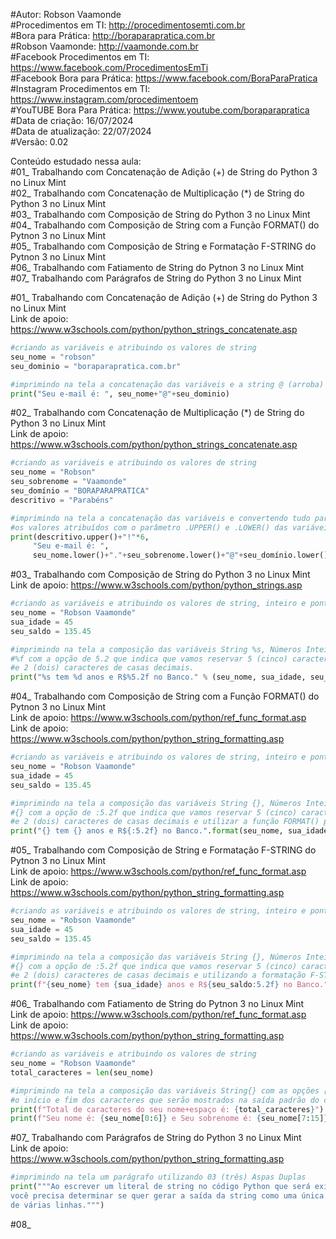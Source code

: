 #Autor: Robson Vaamonde<br>
#Procedimentos em TI: http://procedimentosemti.com.br<br>
#Bora para Prática: http://boraparapratica.com.br<br>
#Robson Vaamonde: http://vaamonde.com.br<br>
#Facebook Procedimentos em TI: https://www.facebook.com/ProcedimentosEmTi<br>
#Facebook Bora para Prática: https://www.facebook.com/BoraParaPratica<br>
#Instagram Procedimentos em TI: https://www.instagram.com/procedimentoem<br>
#YouTUBE Bora Para Prática: https://www.youtube.com/boraparapratica<br>
#Data de criação: 16/07/2024<br>
#Data de atualização: 22/07/2024<br>
#Versão: 0.02<br>

Conteúdo estudado nessa aula:<br>
#01_ Trabalhando com Concatenação de Adição (+) de String do Python 3 no Linux Mint<br>
#02_ Trabalhando com Concatenação de Multiplicação (*) de String do Python 3 no Linux Mint<br>
#03_ Trabalhando com Composição de String do Python 3 no Linux Mint<br>
#04_ Trabalhando com Composição de String com a Função FORMAT() do Pytnon 3 no Linux Mint<br>
#05_ Trabalhando com Composição de String e Formatação F-STRING do Pytnon 3 no Linux Mint<br>
#06_ Trabalhando com Fatiamento de String do Pytnon 3 no Linux Mint<br>
#07_ Trabalhando com Parágrafos de String do Python 3 no Linux Mint<br>

#01_ Trabalhando com Concatenação de Adição (+) de String do Python 3 no Linux Mint<br>
Link de apoio: https://www.w3schools.com/python/python_strings_concatenate.asp
```python
#criando as variáveis e atribuindo os valores de string
seu_nome = "robson"
seu_dominio = "boraparapratica.com.br"

#imprimindo na tela a concatenação das variáveis e a string @ (arroba)
print("Seu e-mail é: ", seu_nome+"@"+seu_dominio)
```

#02_ Trabalhando com Concatenação de Multiplicação (*) de String do Python 3 no Linux Mint<br>
Link de apoio: https://www.w3schools.com/python/python_strings_concatenate.asp
```python
#criando as variáveis e atribuindo os valores de string
seu_nome = "Robson"
seu_sobrenome = "Vaamonde"
seu_domínio = "BORAPARAPRATICA"
descritivo = "Parabéns"

#imprimindo na tela a concatenação das variáveis e convertendo tudo para maiúscula e minúscula
#os valores atribuídos com o parâmetro .UPPER() e .LOWER() das variáveis
print(descritivo.upper()+"!"*6,
     "Seu e-mail é: ", 
     seu_nome.lower()+"."+seu_sobrenome.lower()+"@"+seu_domínio.lower()+".com.br")
```

#03_ Trabalhando com Composição de String do Python 3 no Linux Mint<br>
Link de apoio: https://www.w3schools.com/python/python_strings.asp
```python
#criando as variáveis e atribuindo os valores de string, inteiro e ponto flutuante (decimal)
seu_nome = "Robson Vaamonde"
sua_idade = 45
seu_saldo = 135.45

#imprimindo na tela a composição das variáveis String %s, Números Inteiros %d e Números Decimais
#%f com a opção de 5.2 que indica que vamos reservar 5 (cinco) caracteres para o número inteiro 
#e 2 (dois) caracteres de casas decimais.
print("%s tem %d anos e R$%5.2f no Banco." % (seu_nome, sua_idade, seu_saldo))
```

#04_ Trabalhando com Composição de String com a Função FORMAT() do Pytnon 3 no Linux Mint<br>
Link de apoio: https://www.w3schools.com/python/ref_func_format.asp<br>
Link de apoio: https://www.w3schools.com/python/python_string_formatting.asp
```python
#criando as variáveis e atribuindo os valores de string, inteiro e ponto flutuante (decimal)
seu_nome = "Robson Vaamonde"
sua_idade = 45
seu_saldo = 135.45

#imprimindo na tela a composição das variáveis String {}, Números Inteiros {} e Números Decimais
#{} com a opção de :5.2f que indica que vamos reservar 5 (cinco) caracteres para o número inteiro 
#e 2 (dois) caracteres de casas decimais e utilizar a função FORMAT() para os valores.
print("{} tem {} anos e R${:5.2f} no Banco.".format(seu_nome, sua_idade, seu_saldo))
```

#05_ Trabalhando com Composição de String e Formatação F-STRING do Pytnon 3 no Linux Mint<br>
Link de apoio: https://www.w3schools.com/python/ref_func_format.asp<br>
Link de apoio: https://www.w3schools.com/python/python_string_formatting.asp
```python
#criando as variáveis e atribuindo os valores de string, inteiro e ponto flutuante (decimal)
seu_nome = "Robson Vaamonde"
sua_idade = 45
seu_saldo = 135.45

#imprimindo na tela a composição das variáveis String {}, Números Inteiros {} e Números Decimais
#{} com a opção de :5.2f que indica que vamos reservar 5 (cinco) caracteres para o número inteiro 
#e 2 (dois) caracteres de casas decimais e utilizando a formatação F-STRING.
print(f"{seu_nome} tem {sua_idade} anos e R${seu_saldo:5.2f} no Banco.")
```

#06_ Trabalhando com Fatiamento de String do Pytnon 3 no Linux Mint<br>
Link de apoio: https://www.w3schools.com/python/ref_func_format.asp<br>
Link de apoio: https://www.w3schools.com/python/python_string_formatting.asp
```python
#criando as variáveis e atribuindo os valores de string
seu_nome = "Robson Vaamonde"
total_caracteres = len(seu_nome)

#imprimindo na tela a composição das variáveis String{} com as opções [0:6] e [7:15] que indica 
#o início e fim dos caracteres que serão mostrados na saída padrão do comando PRINT().
print(f"Total de caracteres do seu nome+espaço é: {total_caracteres}")
print(f"Seu nome é: {seu_nome[0:6]} e Seu sobrenome é: {seu_nome[7:15]}")
```

#07_ Trabalhando com Parágrafos de String do Python 3 no Linux Mint<br>
Link de apoio: https://www.w3schools.com/python/python_string_formatting.asp
```python
#imprimindo na tela um parágrafo utilizando 03 (três) Aspas Duplas
print("""Ao escrever um literal de string no código Python que será exibido na tela como saída,
você precisa determinar se quer gerar a saída da string como uma única linha ou como um parágrafo
de várias linhas.""")
```

#08_ 